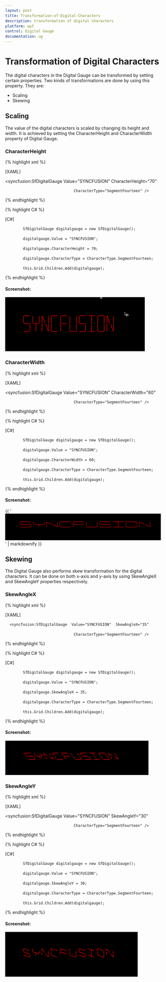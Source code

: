 ```yaml
---
layout: post
title: Transformation-of-Digital-Characters
description: transformation of digital characters
platform: wpf
control: Digital Gauge 
documentation: ug
---
```


# Transformation of Digital Characters

The digital characters in the Digital Gauge can be transformed by setting certain properties. Two kinds of transformations are done by using this property. They are:

* Scaling
* Skewing

## Scaling

The value of the digital characters is scaled by changing its height and width. It is achieved by setting the CharacterHeight and CharacterWidth property of Digital Gauge.

### CharacterHeight


{% highlight xml %}

[XAML]



<syncfusion:SfDigitalGauge Value="SYNCFUSION"  CharacterHeight="70"

                                   CharacterType="SegmentFourteen" />
{% endhighlight %}

{% highlight C# %}

[C#]

            SfDigitalGauge digitalgauge = new SfDigitalGauge();

            digitalgauge.Value = "SYNCFUSION";

            digitalgauge.CharacterHeight = 70;

            digitalgauge.CharacterType = CharacterType.SegmentFourteen;

            this.Grid.Children.Add(digitalgauge);
{% endhighlight %}




#### Screenshot:



![](Transformation-of-Digital-Characters_images/Transformation-of-Digital-Characters_img1.png)



### CharacterWidth



{% highlight xml %}

[XAML]

<syncfusion:SfDigitalGauge  Value="SYNCFUSION"  CharacterWidth="60"

                                   CharacterType="SegmentFourteen" />
{% endhighlight %}

{% highlight C# %}


[C#]

            SfDigitalGauge digitalgauge = new SfDigitalGauge();

            digitalgauge.Value = "SYNCFUSION";

            digitalgauge.CharacterWidth = 60;

            digitalgauge.CharacterType = CharacterType.SegmentFourteen;

            this.Grid.Children.Add(digitalgauge);
{% endhighlight %}


#### Screenshot:



{{ '![](Transformation-of-Digital-Characters_images/Transformation-of-Digital-Characters_img2.png)' | markdownify }}





## Skewing

The Digital Gauge also performs skew transformation for the digital characters. It can be done on both x-axis and y-axis by using SkewAngleX and SkewAngleY properties respectively.

### SkewAngleX


{% highlight xml %}

[XAML]

      <syncfusion:SfDigitalGauge  Value="SYNCFUSION"  SkewAngleX="35"

                                   CharacterType="SegmentFourteen" />
{% endhighlight %}


{% highlight C# %}

[C#]

            SfDigitalGauge digitalgauge = new SfDigitalGauge();

            digitalgauge.Value = "SYNCFUSION";

            digitalgauge.SkewAngleX = 35;

            digitalgauge.CharacterType = CharacterType.SegmentFourteen;

            this.Grid.Children.Add(digitalgauge);
			
{% endhighlight %}



#### Screenshot:



![](Transformation-of-Digital-Characters_images/Transformation-of-Digital-Characters_img3.png)





### SkewAngleY



{% highlight xml %}

[XAML]

   <syncfusion:SfDigitalGauge  Value="SYNCFUSION"  SkewAngleY="30"

                                   CharacterType="SegmentFourteen" />   

{% endhighlight %}


{% highlight C# %}

[C#]

            SfDigitalGauge digitalgauge = new SfDigitalGauge();

            digitalgauge.Value = "SYNCFUSION";

            digitalgauge.SkewAngleY = 30;

            digitalgauge.CharacterType = CharacterType.SegmentFourteen;

            this.Grid.Children.Add(digitalgauge);
{% endhighlight %}


#### Screenshot:



![](Transformation-of-Digital-Characters_images/Transformation-of-Digital-Characters_img4.png)



